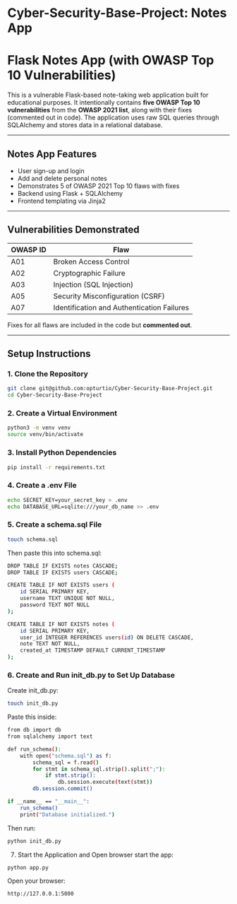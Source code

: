 # Cyber-Security-Base-Project: Notes App

# Flask Notes App (with OWASP Top 10 Vulnerabilities)

This is a vulnerable Flask-based note-taking web application built for educational purposes. It intentionally contains **five OWASP Top 10 vulnerabilities** from the **OWASP 2021 list**, along with their fixes (commented out in code). The application uses raw SQL queries through SQLAlchemy and stores data in a relational database.

---

## Notes App Features

- User sign-up and login
- Add and delete personal notes
- Demonstrates 5 of OWASP 2021 Top 10 flaws with fixes
- Backend using Flask + SQLAlchemy
- Frontend templating via Jinja2

---

## Vulnerabilities Demonstrated

| OWASP ID | Flaw                                |
|----------|-------------------------------------|
| A01      | Broken Access Control               |
| A02      | Cryptographic Failure               |
| A03      | Injection (SQL Injection)           |
| A05      | Security Misconfiguration (CSRF)    |
| A07      | Identification and Authentication Failures |

Fixes for all flaws are included in the code but **commented out**.

---

## Setup Instructions

### 1. Clone the Repository

```bash
git clone git@github.com:opturtio/Cyber-Security-Base-Project.git
cd Cyber-Security-Base-Project
```

### 2. Create a Virtual Environment
```bash
python3 -m venv venv
source venv/bin/activate
```

### 3. Install Python Dependencies
```bash
pip install -r requirements.txt
```

### 4. Create a .env File
```bash
echo SECRET_KEY=your_secret_key > .env
echo DATABASE_URL=sqlite:///your_db_name >> .env
```

### 5. Create a schema.sql File
```bash
touch schema.sql
```
Then paste this into schema.sql:
```bash
DROP TABLE IF EXISTS notes CASCADE;
DROP TABLE IF EXISTS users CASCADE;

CREATE TABLE IF NOT EXISTS users (
    id SERIAL PRIMARY KEY,
    username TEXT UNIQUE NOT NULL,
    password TEXT NOT NULL
);

CREATE TABLE IF NOT EXISTS notes (
    id SERIAL PRIMARY KEY,
    user_id INTEGER REFERENCES users(id) ON DELETE CASCADE,
    note TEXT NOT NULL,
    created_at TIMESTAMP DEFAULT CURRENT_TIMESTAMP
);
```

### 6. Create and Run init_db.py to Set Up Database
Create init_db.py:
```bash
touch init_db.py
```

Paste this inside:
```bash
from db import db
from sqlalchemy import text

def run_schema():
    with open("schema.sql") as f:
        schema_sql = f.read()
        for stmt in schema_sql.strip().split(";"):
            if stmt.strip():
                db.session.execute(text(stmt))
        db.session.commit()

if __name__ == "__main__":
    run_schema()
    print("Database initialized.")
```

Then run:
```bash
python init_db.py
```

7. Start the Application and Open browser
start the app:
```bash
python app.py
```

Open your browser:
```bash
http://127.0.0.1:5000
```
